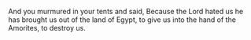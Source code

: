 And you murmured in your tents and said, Because the Lord hated us he has brought us out of the land of Egypt, to give us into the hand of the Amorites, to destroy us.
